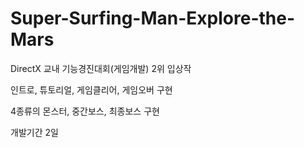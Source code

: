 # Super-Surfing-Man-Explore-the-Mars
DirectX 교내 기능경진대회(게임개발) 2위 입상작

인트로, 튜토리얼, 게임클리어, 게임오버 구현

4종류의 몬스터, 중간보스, 최종보스 구현

개발기간 2일
